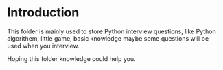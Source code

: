 # Introduction

This folder is mainly used to store Python interview questions, like Python algorithem, little game, basic knowledge maybe some questions will be used when you interview. 

Hoping this folder knowledge could help you.
